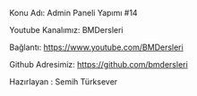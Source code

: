Konu Adı: Admin Paneli Yapımı #14

Youtube Kanalımız: BMDersleri

Bağlantı: https://www.youtube.com/BMDersleri​​

Github Adresimiz: https://github.com/bmdersleri

Hazırlayan : Semih Türksever
